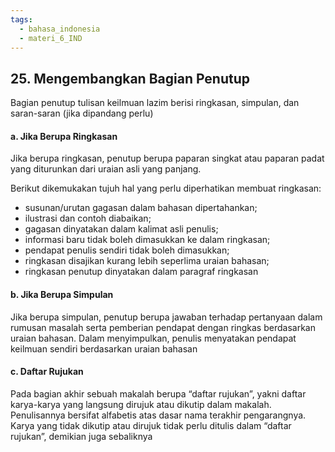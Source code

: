 ```yaml
---
tags:
  - bahasa_indonesia
  - materi_6_IND
---
```

## 25. Mengembangkan Bagian Penutup

Bagian penutup tulisan keilmuan lazim berisi ringkasan, simpulan, dan saran-saran (jika dipandang perlu)

#### a. Jika Berupa Ringkasan

Jika berupa ringkasan, penutup berupa paparan singkat atau paparan padat yang diturunkan dari uraian asli yang panjang. 

Berikut dikemukakan tujuh hal yang perlu diperhatikan membuat ringkasan:

- susunan/urutan gagasan dalam bahasan dipertahankan;
- ilustrasi dan contoh diabaikan;
- gagasan dinyatakan dalam kalimat asli penulis;
- informasi baru tidak boleh dimasukkan ke dalam ringkasan;
- pendapat penulis sendiri tidak boleh dimasukkan;
- ringkasan disajikan kurang lebih seperlima uraian bahasan;
- ringkasan penutup dinyatakan dalam paragraf ringkasan

#### b. Jika Berupa Simpulan

Jika berupa simpulan, penutup berupa jawaban terhadap pertanyaan dalam rumusan masalah serta pemberian pendapat dengan ringkas berdasarkan uraian bahasan. Dalam menyimpulkan, penulis menyatakan pendapat keilmuan sendiri berdasarkan uraian bahasan

#### c. Daftar Rujukan

Pada bagian akhir sebuah makalah berupa “daftar rujukan”, yakni daftar karya-karya yang langsung dirujuk atau dikutip dalam makalah. Penulisannya bersifat alfabetis atas dasar nama terakhir pengarangnya. Karya yang tidak dikutip atau dirujuk tidak perlu ditulis dalam “daftar rujukan”, demikian juga sebaliknya